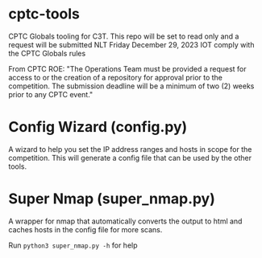 # cptc-tools
CPTC Globals tooling for C3T. This repo will be set to read only and a request will be submitted NLT Friday December 29, 2023 IOT comply with the CPTC Globals rules

From CPTC ROE:
"The Operations Team must be provided a request for access to or the creation of a repository for
approval prior to the competition. The submission deadline will be a minimum of two (2) weeks
prior to any CPTC event."

# Config Wizard (config.py)

A wizard to help you set the IP address ranges and hosts in scope for the competition. This will generate a config file that can be used by the other tools.

# Super Nmap (super_nmap.py)

 A wrapper for nmap that automatically converts the output to html and caches hosts in the config file for more scans.

 Run `python3 super_nmap.py -h` for help
